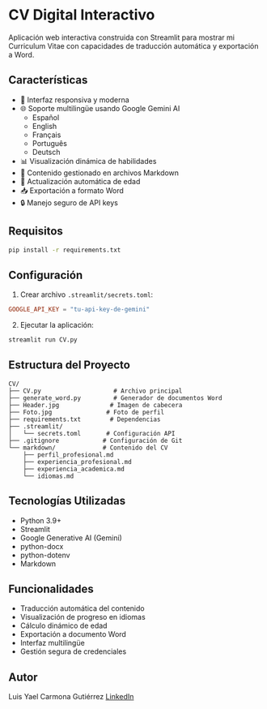 # CV Digital Interactivo

Aplicación web interactiva construida con Streamlit para mostrar mi Curriculum Vitae con capacidades de traducción automática y exportación a Word.

## Características

- 📱 Interfaz responsiva y moderna
- 🌐 Soporte multilingüe usando Google Gemini AI
  - Español
  - English
  - Français
  - Português
  - Deutsch
- 📊 Visualización dinámica de habilidades
- 📝 Contenido gestionado en archivos Markdown
- 🔄 Actualización automática de edad
- 📥 Exportación a formato Word
- 🔒 Manejo seguro de API keys

## Requisitos

```bash
pip install -r requirements.txt
```

## Configuración

1. Crear archivo `.streamlit/secrets.toml`:

```toml
GOOGLE_API_KEY = "tu-api-key-de-gemini"
```

2. Ejecutar la aplicación:

```bash
streamlit run CV.py
```

## Estructura del Proyecto

```plaintext
CV/
├── CV.py                    # Archivo principal
├── generate_word.py         # Generador de documentos Word
├── Header.jpg              # Imagen de cabecera
├── Foto.jpg               # Foto de perfil
├── requirements.txt        # Dependencias
├── .streamlit/
│   └── secrets.toml       # Configuración API
├── .gitignore            # Configuración de Git
└── markdown/             # Contenido del CV
    ├── perfil_profesional.md
    ├── experiencia_profesional.md
    ├── experiencia_academica.md
    └── idiomas.md
```

## Tecnologías Utilizadas

- Python 3.9+
- Streamlit
- Google Generative AI (Gemini)
- python-docx
- python-dotenv
- Markdown

## Funcionalidades

- Traducción automática del contenido
- Visualización de progreso en idiomas
- Cálculo dinámico de edad
- Exportación a documento Word
- Interfaz multilingüe
- Gestión segura de credenciales

## Autor

Luis Yael Carmona Gutiérrez
[LinkedIn](https://www.linkedin.com/in/luisyaelcarmona/)